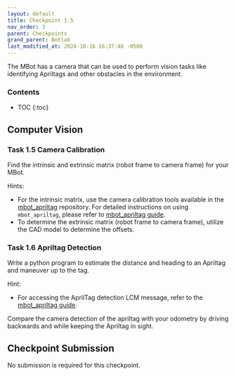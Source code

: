 ```yaml
---
layout: default
title: Checkpoint 1.5
nav_order: 3
parent: Checkpoints
grand_parent: Botlab
last_modified_at: 2024-10-16 16:37:48 -0500
---
```


The MBot has a camera that can be used to perform vision tasks like identifying Apriltags and other obstacles in the environment.

### Contents
* TOC
{:toc}

## Computer Vision
### Task 1.5 Camera Calibration

Find the intrinsic and extrinsic matrix (robot frame to camera frame) for your MBot.

Hints:
- For the intrinsic matrix, use the camera calibration tools available in the [mbot_apriltag](https://gitlab.eecs.umich.edu/rob550-f23/mbot_apriltag) repository. For detailed instructions on using `mbot_apriltag`, please refer to [mbot_apriltag guide](/docs/botlab/how-to-guide/mbot-apriltag-guide).
- To determine the extrinsic matrix (robot frame to camera frame), utilize the CAD model to determine the offsets.

### Task 1.6 Apriltag Detection

Write a python program to estimate the distance and heading to an Apriltag and maneuver up to the tag.

Hint:
- For accessing the AprilTag detection LCM message, refer to the [mbot_apriltag guide](docs/botlab/how-to-guide/mbot-apriltag-guide).

Compare the camera detection of the apriltag with your odometry by driving backwards and while keeping the Apriltag in sight.


## Checkpoint Submission
No submission is required for this checkpoint.